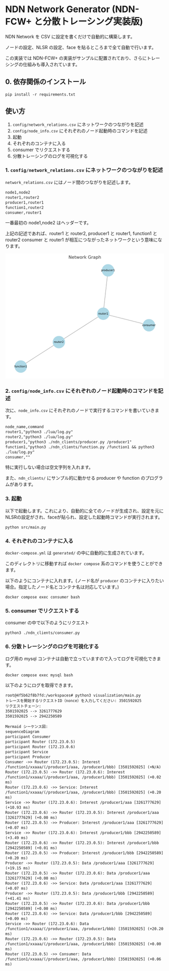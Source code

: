 # NDN Network Generator (NDN-FCW+ と分散トレーシング実装版)

NDN Network を CSV に設定を書くだけで自動的に構築します。

ノードの設定、NLSR の設定、face を貼るところまで全て自動で行います。

この実装では NDN-FCW+ の実装がサンプルに配置されており、さらにトレーシングの仕組みも導入されています。

## 0. 依存関係のインストール

```
pip install -r requirements.txt
```

## 使い方

1. `config/network_relations.csv` にネットワークのつながりを記述
1. `config/node_info.csv` にそれぞれのノード起動時のコマンドを記述
1. 起動
1. それぞれのコンテナに入る
1. consumer でリクエストする
1. 分散トレーシングのログを可視化する

### 1. `config/network_relations.csv` にネットワークのつながりを記述

`network_relations.csv` にはノード間のつながりを記述します。

```csv
node1,node2
router1,router2
producer1,router1
function1,router2
consumer,router1
```

一番最初の node1,node2 はヘッダーです。

上記の記述であれば、router1 と router2, producer1 と router1, function1 と router2  consumer と router1 が相互につながったネットワークという意味になります。

![Network Graph](network.png)


### 2. `config/node_info.csv` にそれぞれのノード起動時のコマンドを記述

次に、`node_info.csv` にそれぞれのノードで実行するコマンドを書いていきます。

```csv
node_name,command
router1,"python3 ./lua/log.py"
router2,"python3 ./lua/log.py"
producer1,"python3 ./ndn_clients/producer.py /producer1"
function1,"python3 ./ndn_clients/function.py /function1 && python3 ./lua/log.py"
consumer,""
```

特に実行しない場合は空文字列を入れます。

また、`ndn_clients/` にサンプル的に動かせる producer や function のプログラムがあります。

### 3. 起動

以下で起動します。これにより、自動的に全てのノードが生成され、設定を元にNLSRの設定がされ、faceが貼られ、設定した起動時コマンドが実行されます。

```shell
python src/main.py
```

### 4. それぞれのコンテナに入る

`docker-compose.yml` は `generated/` の中に自動的に生成されています。

このディレクトリに移動すれば `docker compose` 系のコマンドを使うことができます。

以下のようにコンテナに入れます。(ノード名が `producer` のコンテナに入りたい場合。指定したノード名とコンテナ名は対応しています。)

```shell
docker compose exec consumer bash
```

### 5. consumer でリクエストする

consumer の中で以下のようにリクエスト

```shell
python3 ./ndn_clients/consumer.py
```

### 6. 分散トレーシングのログを可視化する

ログ用の mysql コンテナは自動で立っていますので入ってログを可視化できます。

```shell
docker compose exec mysql bash
```

以下のようにログを取得できます。

```
root@4f5b62f8b7fd:/workspaces# python3 visualization/main.py 
トレースを開始するリクエストID（nonce）を入力してください: 3501592025
リクエストチェーン:
3501592025 --> 3261777629
3501592025 --> 2942250589

Mermaid シーケンス図:
sequenceDiagram
participant Consumer
participant Router (172.23.0.5)
participant Router (172.23.0.6)
participant Service
participant Producer
Consumer ->> Router (172.23.0.5): Interest /function1/xxaaa/(/producer1/aaa, /producer1/bbb) [3501592025] (+N/A)
Router (172.23.0.5) ->> Router (172.23.0.6): Interest /function1/xxaaa/(/producer1/aaa, /producer1/bbb) [3501592025] (+0.02 ms)
Router (172.23.0.6) ->> Service: Interest /function1/xxaaa/(/producer1/aaa, /producer1/bbb) [3501592025] (+0.20 ms)
Service ->> Router (172.23.0.6): Interest /producer1/aaa [3261777629] (+10.93 ms)
Router (172.23.0.6) ->> Router (172.23.0.5): Interest /producer1/aaa [3261777629] (+0.00 ms)
Router (172.23.0.5) ->> Producer: Interest /producer1/aaa [3261777629] (+0.07 ms)
Service ->> Router (172.23.0.6): Interest /producer1/bbb [2942250589] (+3.49 ms)
Router (172.23.0.6) ->> Router (172.23.0.5): Interest /producer1/bbb [2942250589] (+0.01 ms)
Router (172.23.0.5) ->> Producer: Interest /producer1/bbb [2942250589] (+0.20 ms)
Producer ->> Router (172.23.0.5): Data /producer1/aaa [3261777629] (+19.15 ms)
Router (172.23.0.5) ->> Router (172.23.0.6): Data /producer1/aaa [3261777629] (+0.00 ms)
Router (172.23.0.6) ->> Service: Data /producer1/aaa [3261777629] (+0.07 ms)
Producer ->> Router (172.23.0.5): Data /producer1/bbb [2942250589] (+41.41 ms)
Router (172.23.0.5) ->> Router (172.23.0.6): Data /producer1/bbb [2942250589] (+0.00 ms)
Router (172.23.0.6) ->> Service: Data /producer1/bbb [2942250589] (+0.09 ms)
Service ->> Router (172.23.0.6): Data /function1/xxaaa/(/producer1/aaa, /producer1/bbb) [3501592025] (+20.20 ms)
Router (172.23.0.6) ->> Router (172.23.0.5): Data /function1/xxaaa/(/producer1/aaa, /producer1/bbb) [3501592025] (+0.00 ms)
Router (172.23.0.5) ->> Consumer: Data /function1/xxaaa/(/producer1/aaa, /producer1/bbb) [3501592025] (+0.06 ms)
```